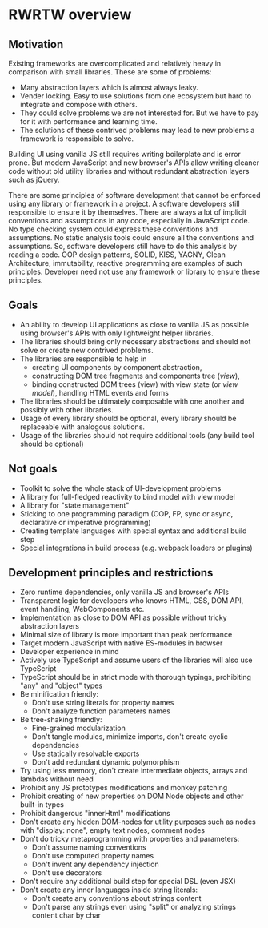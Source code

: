 # RWRTW overview

## Motivation

Existing frameworks are overcomplicated and relatively heavy in comparison with small libraries. These are some of problems:

* Many abstraction layers which is almost always leaky.
* Vender locking. Easy to use solutions from one ecosystem but hard to integrate and compose with others.
* They could solve problems we are not interested for. But we have to pay for it with performance and learning time.
* The solutions of these contrived problems may lead to new problems a framework is responsible to solve.

Building UI using vanilla JS still requires writing boilerplate and is error prone. But modern JavaScript and new browser's APIs allow writing cleaner code without old utility libraries and without redundant abstraction layers such as jQuery.

There are some principles of software development that cannot be enforced using any library or framework in a project. A software developers still responsible to ensure it by themselves. There are always a lot of implicit conventions and assumptions in any code, especially in JavaScript code. No type checking system could express these conventions and assumptions. No static analysis tools could ensure all the conventions and assumptions. So, software developers still have to do this analysis by reading a code. OOP design patterns, SOLID, KISS, YAGNY, Clean Architecture, immutability, reactive programming are examples of such principles. Developer need not use any framework or library to ensure these principles.

## Goals

* An ability to develop UI applications as close to vanilla JS as possible using browser's APIs with only lightweight helper libraries.
* The libraries should bring only necessary abstractions and should not solve or create new contrived problems.
* The libraries are responsible to help in
  * creating UI components by component abstraction,
  * constructing DOM tree fragments and components tree (*view*),
  * binding constructed DOM trees (view) with view state (or *view model*), handling HTML events and forms
* The libraries should be ultimately composable with one another and possibly with other libraries.
* Usage of every library should be optional, every library should be replaceable with analogous solutions.
* Usage of the libraries should not require additional tools (any build tool should be optional)

## Not goals

* Toolkit to solve the whole stack of UI-development problems
* A library for full-fledged reactivity to bind model with view model
* A library for "state management"
* Sticking to one programming paradigm (OOP, FP, sync or async, declarative or imperative programming)
* Creating template languages with special syntax and additional build step
* Special integrations in build process (e.g. webpack loaders or plugins)

## Development principles and restrictions

* Zero runtime dependencies, only vanilla JS and browser's APIs
* Transparent logic for developers who knows HTML, CSS, DOM API, event handling, WebComponents etc.
* Implementation as close to DOM API as possible without tricky abstraction layers
* Minimal size of library is more important than peak performance
* Target modern JavaScript with native ES-modules in browser
* Developer experience in mind
* Actively use TypeScript and assume users of the libraries will also use TypeScript
* TypeScript should be in strict mode with thorough typings, prohibiting "any" and "object" types
* Be minification friendly:
  * Don't use string literals for property names
  * Don't analyze function parameters names
* Be tree-shaking friendly:
  * Fine-grained modularization
  * Don't tangle modules, minimize imports, don't create cyclic dependencies
  * Use statically resolvable exports
  * Don't add redundant dynamic polymorphism
* Try using less memory, don't create intermediate objects, arrays and lambdas without need
* Prohibit any JS prototypes modifications and monkey patching
* Prohibit creating of new properties on DOM Node objects and other built-in types
* Prohibit dangerous "innerHtml" modifications
* Don't create any hidden DOM-nodes for utility purposes such as nodes with "display: none", empty text nodes, comment nodes
* Don't do tricky metaprogramming with properties and parameters:
  * Don't assume naming conventions
  * Don't use computed property names
  * Don't invent any dependency injection
  * Don't use decorators
* Don't require any additional build step for special DSL (even JSX)
* Don't create any inner languages inside string literals:
  * Don't create any conventions about strings content
  * Don't parse any strings even using "split" or analyzing strings content char by char
